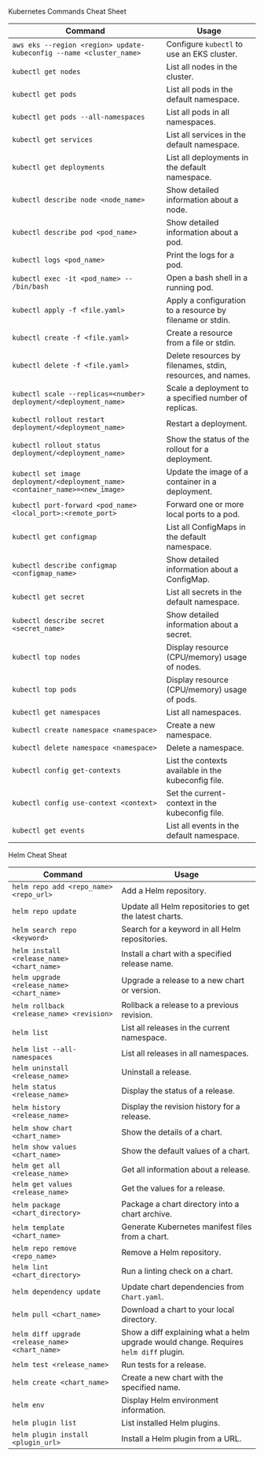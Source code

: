 Kubernetes Commands Cheat Sheet

| **Command** | **Usage** |
|-------------|------------|
| `aws eks --region <region> update-kubeconfig --name <cluster_name>` | Configure `kubectl` to use an EKS cluster. |
| `kubectl get nodes` | List all nodes in the cluster. |
| `kubectl get pods` | List all pods in the default namespace. |
| `kubectl get pods --all-namespaces` | List all pods in all namespaces. |
| `kubectl get services` | List all services in the default namespace. |
| `kubectl get deployments` | List all deployments in the default namespace. |
| `kubectl describe node <node_name>` | Show detailed information about a node. |
| `kubectl describe pod <pod_name>` | Show detailed information about a pod. |
| `kubectl logs <pod_name>` | Print the logs for a pod. |
| `kubectl exec -it <pod_name> -- /bin/bash` | Open a bash shell in a running pod. |
| `kubectl apply -f <file.yaml>` | Apply a configuration to a resource by filename or stdin. |
| `kubectl create -f <file.yaml>` | Create a resource from a file or stdin. |
| `kubectl delete -f <file.yaml>` | Delete resources by filenames, stdin, resources, and names. |
| `kubectl scale --replicas=<number> deployment/<deployment_name>` | Scale a deployment to a specified number of replicas. |
| `kubectl rollout restart deployment/<deployment_name>` | Restart a deployment. |
| `kubectl rollout status deployment/<deployment_name>` | Show the status of the rollout for a deployment. |
| `kubectl set image deployment/<deployment_name> <container_name>=<new_image>` | Update the image of a container in a deployment. |
| `kubectl port-forward <pod_name> <local_port>:<remote_port>` | Forward one or more local ports to a pod. |
| `kubectl get configmap` | List all ConfigMaps in the default namespace. |
| `kubectl describe configmap <configmap_name>` | Show detailed information about a ConfigMap. |
| `kubectl get secret` | List all secrets in the default namespace. |
| `kubectl describe secret <secret_name>` | Show detailed information about a secret. |
| `kubectl top nodes` | Display resource (CPU/memory) usage of nodes. |
| `kubectl top pods` | Display resource (CPU/memory) usage of pods. |
| `kubectl get namespaces` | List all namespaces. |
| `kubectl create namespace <namespace>` | Create a new namespace. |
| `kubectl delete namespace <namespace>` | Delete a namespace. |
| `kubectl config get-contexts` | List the contexts available in the kubeconfig file. |
| `kubectl config use-context <context>` | Set the current-context in the kubeconfig file. |
| `kubectl get events` | List all events in the default namespace. |


Helm Cheat Sheat

| **Command** | **Usage** |
|-------------|-----------|
| `helm repo add <repo_name> <repo_url>` | Add a Helm repository. |
| `helm repo update` | Update all Helm repositories to get the latest charts. |
| `helm search repo <keyword>` | Search for a keyword in all Helm repositories. |
| `helm install <release_name> <chart_name>` | Install a chart with a specified release name. |
| `helm upgrade <release_name> <chart_name>` | Upgrade a release to a new chart or version. |
| `helm rollback <release_name> <revision>` | Rollback a release to a previous revision. |
| `helm list` | List all releases in the current namespace. |
| `helm list --all-namespaces` | List all releases in all namespaces. |
| `helm uninstall <release_name>` | Uninstall a release. |
| `helm status <release_name>` | Display the status of a release. |
| `helm history <release_name>` | Display the revision history for a release. |
| `helm show chart <chart_name>` | Show the details of a chart. |
| `helm show values <chart_name>` | Show the default values of a chart. |
| `helm get all <release_name>` | Get all information about a release. |
| `helm get values <release_name>` | Get the values for a release. |
| `helm package <chart_directory>` | Package a chart directory into a chart archive. |
| `helm template <chart_name>` | Generate Kubernetes manifest files from a chart. |
| `helm repo remove <repo_name>` | Remove a Helm repository. |
| `helm lint <chart_directory>` | Run a linting check on a chart. |
| `helm dependency update` | Update chart dependencies from `Chart.yaml`. |
| `helm pull <chart_name>` | Download a chart to your local directory. |
| `helm diff upgrade <release_name> <chart_name>` | Show a diff explaining what a helm upgrade would change. Requires `helm diff` plugin. |
| `helm test <release_name>` | Run tests for a release. |
| `helm create <chart_name>` | Create a new chart with the specified name. |
| `helm env` | Display Helm environment information. |
| `helm plugin list` | List installed Helm plugins. |
| `helm plugin install <plugin_url>` | Install a Helm plugin from a URL. |


